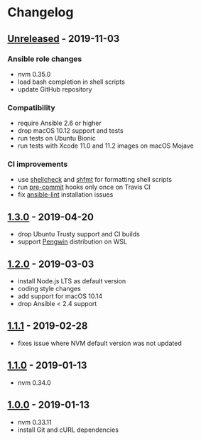 # Changelog

## [Unreleased] - 2019-11-03

### Ansible role changes

* nvm 0.35.0
* load bash completion in shell scripts
* update GitHub repository

### Compatibility

* require Ansible 2.6 or higher
* drop macOS 10.12 support and tests
* run tests on Ubuntu Bionic
* run tests with Xcode 11.0 and 11.2 images on macOS Mojave

### CI improvements

* use [shellcheck] and [shfmt] for formatting shell scripts
* run [pre-commit] hooks only once on Travis CI
* fix [ansible-lint] installation issues

[shellcheck]: https://github.com/koalaman/shellcheck
[shfmt]: https://github.com/mvdan/sh
[pre-commit]: https://pre-commit.com
[ansible-lint]: https://github.com/ansible/ansible-lint

## [1.3.0] - 2019-04-20

* drop Ubuntu Trusty support and CI builds
* support [Pengwin] distribution on WSL

[Pengwin]: https://github.com/WhitewaterFoundry/Pengwin

## [1.2.0] - 2019-03-03

* install Node.js LTS as default version
* coding style changes
* add support for macOS 10.14
* drop Ansible < 2.4 support

## [1.1.1] - 2019-02-28

* fixes issue where NVM default version was not updated

## [1.1.0] - 2019-01-13

* nvm 0.34.0

## [1.0.0] - 2019-01-13

* nvm 0.33.11
* install Git and cURL dependencies

[Unreleased]: https://github.com/markosamuli/ansible-nvm/commits/develop
[1.3.0]: https://github.com/markosamuli/ansible-nvm/releases/tag/v1.3.0
[1.2.0]: https://github.com/markosamuli/ansible-nvm/releases/tag/v1.2.0
[1.1.1]: https://github.com/markosamuli/ansible-nvm/releases/tag/v1.1.1
[1.1.0]: https://github.com/markosamuli/ansible-nvm/releases/tag/v1.1.0
[1.0.0]: https://github.com/markosamuli/ansible-nvm/releases/tag/v1.0.0

